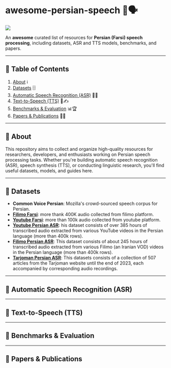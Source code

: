 # awesome-persian-speech 🌟🗣️

![](https://github.com/user-attachments/assets/481e211f-0e1f-4792-b0bc-14aeac95c8ca)


An **awesome** curated list of resources for **Persian (Farsi) speech processing**, including datasets, ASR and TTS models, benchmarks, and papers.

---

## 📖 Table of Contents

1. [About](#about) ℹ️
2. [Datasets](#datasets) 🗄️
3. [Automatic Speech Recognition (ASR)](#automatic-speech-recognition-asr) 🤖🎤
4. [Text-to-Speech (TTS)](#text-to-speech-tts) 📢✍️
5. [Benchmarks & Evaluation](#benchmarks--evaluation) 📊🏆
6. [Papers & Publications](#papers--publications) 📄🔬

---

## 🎯 About

This repository aims to collect and organize high-quality resources for researchers, developers, and enthusiasts working on Persian speech processing tasks. Whether you're building automatic speech recognition (ASR), speech synthesis (TTS), or conducting linguistic research, you'll find useful datasets, models, and guides here.

---

## 📂 Datasets

* **Common Voice Persian**: Mozilla's crowd-sourced speech corpus for Persian.
* **[Filimo Farsi](https://huggingface.co/datasets/MohammadGholizadeh/filimo-farsi)**: more thank 400K audio collected from filimo platform.
* **[Youtube Farsi](https://huggingface.co/datasets/MohammadGholizadeh/youtube-farsi)**:  more than 100k audio collected from youtube platform.
* **[Youtube Persian ASR](https://huggingface.co/datasets/PerSets/youtube-persian-asr)**: his dataset consists of over 385 hours of transcribed audio extracted from various YouTube videos in the Persian language (more than 400k rows).
* **[Filimo Persian ASR](https://huggingface.co/datasets/PerSets/filimo-persian-asr)**: This dataset consists of about 245 hours of transcribed audio extracted from various Filimo (an Iranian VOD) videos in the Persian language (more than 400k rows).
* **[Tarjoman Persian ASR](https://huggingface.co/datasets/PerSets/tarjoman-persian-asr)**: This datasets consists of a collection of 507 articles from the Tarjoman website until the end of 2023, each accompanied by corresponding audio recordings.

---

## 🤖 Automatic Speech Recognition (ASR)



---

## 📢 Text-to-Speech (TTS)



---

## 📏 Benchmarks & Evaluation


---

## 📝 Papers & Publications


